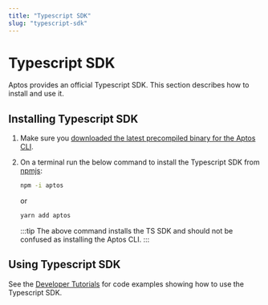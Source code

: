 ```yaml
---
title: "Typescript SDK"
slug: "typescript-sdk"
---
```


# Typescript SDK

Aptos provides an official Typescript SDK. This section describes how to install and use it.

## Installing Typescript SDK

1. Make sure you [downloaded the latest precompiled binary for the Aptos CLI](/cli-tools/aptos-cli-tool/install-aptos-cli/#download-precompiled-binary).
2. On a terminal run the below command to install the Typescript SDK from [npmjs](https://www.npmjs.com/package/aptos):
   ```bash
   npm -i aptos
   ```

   or

   ```bash
   yarn add aptos
   ```
   
   :::tip
   The above command installs the TS SDK and should not be confused as installing the Aptos CLI.
   :::

## Using Typescript SDK

See the [Developer Tutorials](/tutorials/index.md) for code examples showing how to use the Typescript SDK.
